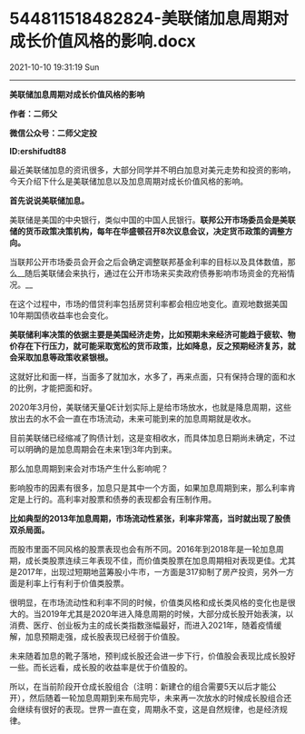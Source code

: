 # 544811518482824-美联储加息周期对成长价值风格的影响.docx

2021-10-10 19:31:19 Sun

----

__美联储加息周期对成长价值风格的影响__

__作者：二师父__

__微信公众号：二师父定投__

__ID:ershifudt88__

最近美联储加息的资讯很多，大部分同学并不明白加息对美元走势和投资的影响，今天介绍下什么是美联储加息以及加息周期对成长价值风格的影响。

__首先说说美联储加息。__

美联储是美国的中央银行，类似中国的中国人民银行。__联邦公开市场委员会是美联储的货币政策决策机构，每年在华盛顿召开8次议息会议，决定货币政策的调整方向。__

当联邦公开市场委员会开会之后会确定调整联邦基金利率的目标以及具体数值，那么__随后美联储会来执行，通过在公开市场来买卖政府债券影响市场资金的充裕情况。__

在这个过程中，市场的借贷利率包括房贷利率都会相应地变化。直观地数据美国10年期国债收益率也会变化。

__美联储利率决策的依据主要是美国经济走势，比如预期未来经济可能趋于疲软、物价存在下行压力，就可能采取宽松的货币政策，比如降息，反之预期经济复苏，就会采取加息等政策收紧银根。__

这就好比和面一样，当面多了就加水，水多了，再来点面，只有保持合理的面和水的比例，才能把面和好。

2020年3月份，美联储天量QE计划实际上是给市场放水，也就是降息周期，这些放出去的水不会一直在市场流动，未来可能到来的加息周期就是收水。

目前美联储已经缩减了购债计划，这是变相收水，而具体加息日期尚未确定，不过可以明确的是加息周期会在未来1到3年内到来。

那么加息周期到来会对市场产生什么影响呢？

影响股市的因素有很多，加息只是其中一个方面，如果加息周期到来，那么利率肯定是上行的。高利率对股票和债券的表现都会有压制作用。

__比如典型的2013年加息周期，市场流动性紧张，利率非常高，当时就出现了股债双杀局面。__

而股市里面不同风格的股票表现也会有所不同。2016年到2018年是一轮加息周期，成长类股票连续三年表现不佳，而价值类股票在加息周期相对表现更佳。尤其是2017年，出现过短期地蓝筹股小牛市，一方面是317抑制了房产投资，另外一方面是利率上行有利于价值类股票。

很明显，在市场流动性和利率不同的时候，价值类风格和成长类风格的变化也是很大的。当2019年尤其是2020年进入降息周期的时候，大部分成长股开始表演，以消费、医疗、创业板为主的成长类指数涨幅最好，而进入2021年，随着疫情缓解，加息预期走强，成长股表现已经弱于价值股。

未来随着加息的靴子落地，预判成长股还会进一步下行，价值股会表现比成长股好一些。而长远看，成长股的收益率是优于价值股的。

所以，在当前阶段开仓成长股组合（注明：新建仓的组合需要5天以后才能公开），然后随着一轮加息周期到来布局完毕，未来再一次放水的时候成长股组合还会继续有很好的表现。世界一直在变，周期永不变，这是自然规律，也是经济规律。


